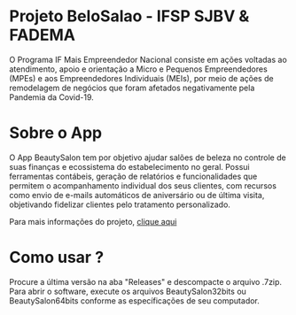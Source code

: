 # Projeto BeloSalao - IFSP SJBV & FADEMA

O Programa IF Mais Empreendedor Nacional consiste em ações voltadas ao atendimento, apoio e orientação a Micro e Pequenos Empreendedores (MPEs) e aos Empreendedores Individuais (MEIs), por meio de ações de remodelagem de negócios que foram afetados negativamente pela Pandemia da Covid-19.


# Sobre o App
O App BeautySalon tem por objetivo ajudar salões de beleza no controle de suas finanças e ecossistema do estabelecimento no geral. Possui ferramentas contábeis, geração de relatórios e funcionalidades que permitem o acompanhamento individual dos seus clientes, com recursos como envio de e-mails automáticos de aniversário ou de última visita, objetivando fidelizar clientes pelo tratamento personalizado.


Para mais informações do projeto, [clique aqui](https://www.sbv.ifsp.edu.br/component/content/article/67-noticias-publicadas/pagina-inicial/comunicados/1023-programa-if-empreendedor-nacional-seleciona-projeto-em-são-joão-da-boa-vista)


# Como usar ?

Procure a última versão na aba "Releases" e descompacte o arquivo .7zip. Para abrir o software, execute os arquivos BeautySalon32bits ou BeautySalon64bits conforme as específicações de seu computador.
